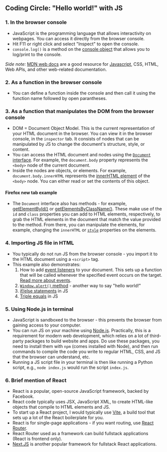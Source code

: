 ## Coding Circle: "Hello world!" with JS

### 1. In the browser console

- JavaScript is the programming language that allows interactivity on webpages. You can access it directly from the browser console.
- Hit F11 or right click and select "Inspect" to open the console.
- `console.log()` is a method on the [console object](https://developer.mozilla.org/en-US/docs/Web/API/console) that allows you to log/print to the console.

_Side note:_ [MDN web docs](https://developer.mozilla.org/en-US/docs/Web) are a good resource for [Javascript](https://developer.mozilla.org/en-US/docs/Web/JavaScript), CSS, HTML, Web APIs, and other web-related documentation.

### 2. As a function in the browser console

- You can define a function inside the console and then call it using the function name followed by open parantheses.

### 3. As a function that manipulates the DOM from the browser console

- DOM = Document Object Model. This is the current representation of your HTML document in the browser. You can view it in the browser console, in the `inspector` tab. It consists of nodes that can be manipulated by JS to change the document's structure, style, or content.
- You can access the HTML document and nodes using the [`Document` interface](https://developer.mozilla.org/en-US/docs/Web/API/Document). For example, the `document.body` property represents the `<body>` node of the current document.
- Inside the nodes are objects, or elements. For example, `document.body.innerHTML` represents the [innerHTML element](https://developer.mozilla.org/en-US/docs/Web/API/Element/innerHTML) of the `<body>` node. You can either read or set the contents of this object.

#### Firefox new tab example

- The `Document` interface also has methods - for example, [getElementById()](https://developer.mozilla.org/en-US/docs/Web/API/Document/getElementById) or [getElementsByClassName()](https://developer.mozilla.org/en-US/docs/Web/API/Document/getElementsByClassName). These make use of the `id` and `class` properties you can add to HTML elements, respectively, to grab the HTML elements in the document that match the value provided to the method. From there, you can manipulate the elements, for example, changing the `innerHTML` or [`style`](https://developer.mozilla.org/en-US/docs/Web/API/HTMLElement/style) properties on the elements.

### 4. Importing JS file in HTML

- You typically do not run JS from the browser console - you import it to the HTML document using a `<script>` tag.
- This example also demonstrates:
  1. How to add [event listeners](https://developer.mozilla.org/en-US/docs/Web/API/EventTarget/addEventListener) to your document. This sets up a function that will be called whenever the specified event occurs on the target. [Read more about events](https://developer.mozilla.org/en-US/docs/Learn_web_development/Core/Scripting/Events).
  2. [`Window.alert()` method](https://developer.mozilla.org/en-US/docs/Web/API/Window/alert) - another way to say "hello world!"
  3. [if/else statements](https://developer.mozilla.org/en-US/docs/Web/JavaScript/Reference/Statements/if...else) in JS
  4. [Triple equals](https://developer.mozilla.org/en-US/docs/Web/JavaScript/Equality_comparisons_and_sameness) in JS

### 5. Using Node.js in terminal

- JavaScript is sandboxed to the browser - this prevents the browser from gaining access to your computer.
- You can run JS on your machine using [Node.js](https://nodejs.org/en/download). Practically, this is a requirement for modern web development, which relies on a lot of third-party packages to build website and apps. Do use these packages, you need to install them with `npm` (comes installed with Node), and then run commands to compile the code you write to regular HTML, CSS, and JS that the browser can understand, etc.
- Running a JS script file in your terminal is then like running a Python script, e.g., `node index.js` would run the script `index.js`.

### 6. Brief mention of React

- React is a popular, open-source JavaScript framework, backed by Facebook.
- React code typically uses JSX, JavaScript XML, to create HTML-like objects that compile to HTML elements and JS.
- To start up a React project, I would typically use [Vite](https://vite.dev/guide/), a build tool that sets up a lot of the React boilerplate for you.
- React is for single-page applications - if you want routing, use [React Router](https://reactrouter.com/home).
- React Router used as a framework can build fullstack applications (React is frontend only).
- [Next.JS](https://nextjs.org/docs) is another popular framework for fullstack React applications.
